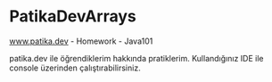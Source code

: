 # PatikaDevArrays
www.patika.dev - Homework - Java101


patika.dev ile öğrendiklerim hakkında pratiklerim. Kullandığınız IDE ile console üzerinden çalıştırabilirsiniz.
